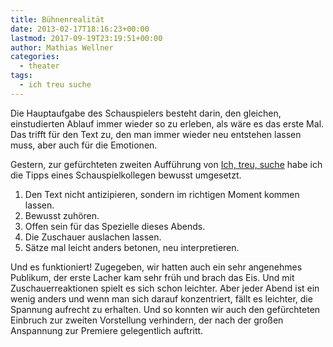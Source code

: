 ```yaml
---
title: Bühnenrealität
date: 2013-02-17T18:16:23+00:00
lastmod: 2017-09-19T23:19:51+00:00
author: Mathias Wellner
categories:
  - theater
tags:
  - ich treu suche  
---
```

Die Hauptaufgabe des Schauspielers besteht darin, den gleichen, einstudierten Ablauf immer wieder so zu erleben, als wäre es das erste Mal. Das trifft für den Text zu, den man immer wieder neu entstehen lassen muss, aber auch für die Emotionen. 

Gestern, zur gefürchteten zweiten Aufführung von [Ich, treu, suche](http://www.klima-das-theater.ch/) habe ich die Tipps eines Schauspielkollegen bewusst umgesetzt.

  1. Den Text nicht antizipieren, sondern im richtigen Moment kommen lassen.
  2. Bewusst zuhören.
  3. Offen sein für das Spezielle dieses Abends.
  4. Die Zuschauer auslachen lassen.
  5. Sätze mal leicht anders betonen, neu interpretieren.

Und es funktioniert! Zugegeben, wir hatten auch ein sehr angenehmes Publikum, der erste Lacher kam sehr früh und brach das Eis. Und mit Zuschauerreaktionen spielt es sich schon leichter. Aber jeder Abend ist ein wenig anders und wenn man sich darauf konzentriert, fällt es leichter, die Spannung aufrecht zu erhalten. Und so konnten wir auch den gefürchteten Einbruch zur zweiten Vorstellung verhindern, der nach der großen Anspannung zur Premiere gelegentlich auftritt.